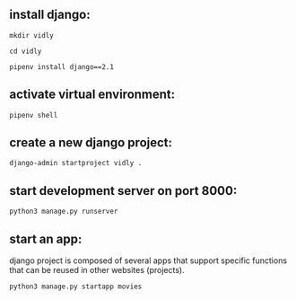 ## install django:

`mkdir vidly`

`cd vidly`

`pipenv install django==2.1`


## activate virtual environment:
`pipenv shell`

## create a new django project:
`django-admin startproject vidly .`

## start development server on port 8000:
`python3 manage.py runserver`

## start an app:
django project is composed of several apps that support specific functions that can be reused in other websites (projects).

`python3 manage.py startapp movies`



